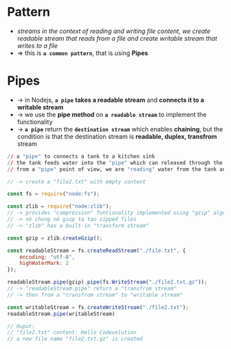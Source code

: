 
# Pattern
* _streams in the context of reading and writing file content, we create readable stream that reads from a file and create writable stream that writes to a file_
* => this is **`a common pattern`**, that is using **Pipes**

# Pipes
* -> in Nodejs, **`a pipe`** **takes a readable stream** and **connects it to a writable stream**
* -> we use the **pipe method** on **`a readable stream`** to implement the functionality
* -> **`a pipe`** return the **`destination stream`** which enables **chaining**, but the condition is that the destination stream is **readable, duplex, transfrom** stream

```r - in non-technical terms
// a "pipe" to connects a tank to a kitchen sink
// the tank feeds water into the "pipe" which can released through the tap in the sink
// from a "pipe" point of view, we are "reading" water from the tank and "writing" it to the sink
```

```js
// -> create a "file2.txt" with empty content

const fs = require("node:fs");

const zlib = require("node:zlib"); 
// -> provides "compression" funtionality implemented using "gzip" algorithm
// -> nó chung nó giúp ta tạo zipped files
// -> "zlib" has a built-in "transform stream"

const gzip = zlib.createGzip();

const readableStream = fs.createReadStream("./file.txt", { 
    encoding: "utf-8",
    highWaterMark: 2
});

readableStream.pipe(gzip).pipe(fs.WriteStream("./file2.txt.gz"));
// -> "readableStream.pipe" return a "transfrom stream"
// -> then from a "transfrom stream" to "writable stream"

const writableStream = fs.createWriteStream("./file2.txt");
readableStream.pipe(writableStream)

// Ouput:
// "file2.txt" content: Hello Codevolution
// a new file name "file2.txt.gz" is created
```